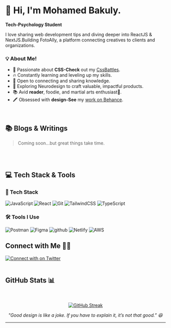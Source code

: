 # 👋 Hi, I'm Mohamed Bakuly.

**Tech-Psychology Student**
<p>I love sharing web development tips and diving deeper into ReactJS & NextJS.Building FotoAlly, a platform connecting creatives to clients and organizations.</p>

### 💡 About Me!

- 💜 Passionate about **CSS-Check** out my [CssBattles](https://cssbattle.dev/player/mohamedbakuly).
- 🔥 Constantly learning and leveling up my skills.
- 🤝 Open to connecting and sharing knowledge.
- 🔬 Exploring Neurodesign to craft valuable, impactful products.
- 📚 Avid **reader**, foodie, and martial arts enthusiast🥋.
- 🖍️ Obsessed with **design-See** my [work on Behance](https://www.behance.net/bakulybakulain).
<br/>

## :books: Blogs & Writings

> Coming soon...but great things take time.

<br/>
<br/>

## :computer: Tech Stack & Tools

### 🚀 Tech Stack
![JavaScript](https://img.shields.io/badge/JavaScript-F7DF1E?style=for-the-badge&logo=JavaScript&logoColor=white)
![React](https://img.shields.io/badge/React-61DAFB?style=for-the-badge&logo=React&logoColor=white)
![Git](https://img.shields.io/badge/Git-F05032?style=for-the-badge&logo=Git&logoColor=white)
![TailwindCSS](https://img.shields.io/badge/Tailwind%20CSS-3490dc?style=for-the-badge&logo=TailwindCSS&logoColor=white)
![TypeScript](https://img.shields.io/badge/TypeScript-007ACC?style=for-the-badge&logo=TypeScript&logoColor=white)

### 🛠️ Tools I Use

![Postman](https://img.shields.io/badge/Postman-FF6C37?style=for-the-badge&logo=postman&logoColor=white)
![Figma](https://img.shields.io/badge/figma-%23F24E1E.svg?style=for-the-badge&logo=figma&logoColor=white)
![github](https://img.shields.io/badge/GitHub-000000?style=for-the-badge&logo=GitHub&logoColor=white)
![Netlify](https://img.shields.io/badge/netlify-%23000000.svg?style=for-the-badge&logo=netlify&logoColor=#00C7B7)
![AWS](https://img.shields.io/badge/AWS-%23FF9900.svg?style=for-the-badge&logo=amazon-aws&logoColor=white)


## Connect with Me 🤝🏽

<a href="https://twitter.com/mohamedbakuly">
  <img src="https://img.shields.io/badge/Twitter-1DA1F2?style=for-the-badge&logo=Twitter&logoColor=white" alt="Connect with on Twitter"/>
</a>

<br/>
<br/>

## GitHub Stats 📊

<br/>
<p align="center">
  <a href="https://git.io/streak-stats">
    <img src="https://github-readme-streak-stats-nu-six-72.vercel.app?user=mohamedbakuly&theme=merko" alt="GitHub Streak"/>
  </a>
</p>

<div align="center">
<i>"Good design is like a joke. If you have to explain it, it’s not that good.” 😆 </i>
</div>

<hr/>
